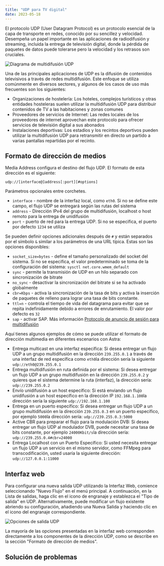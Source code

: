```yaml
---
title: "UDP para TV digital"
date: 2023-05-18
---
```


El protocolo UDP (User Datagram Protocol) es un protocolo esencial de la capa de transporte en redes, conocido por su sencillez y velocidad. Desempeña un papel importante en las aplicaciones de radiodifusión y streaming, incluida la entrega de televisión digital, donde la pérdida de paquetes de datos puede tolerarse pero la velocidad y los retrasos son cruciales.

![Diagrama de multidifusión UDP](https://cdn.cesbo.com/help/astra/delivery/udp.svg)

Una de las principales aplicaciones de UDP es la difusión de contenidos televisivos a través de redes multidifusión. Este enfoque se utiliza comúnmente en diversos sectores, y algunos de los casos de uso más frecuentes son los siguientes:

- Organizaciones de hostelería: Los hoteles, complejos turísticos y otras entidades hosteleras suelen utilizar la multidifusión UDP para distribuir contenidos de TV a las habitaciones y zonas comunes
- Proveedores de servicios de Internet: Las redes locales de los proveedores de internet aprovechan este protocolo para ofrecer servicios de televisión digital a sus abonados
- Instalaciones deportivas: Los estadios y los recintos deportivos pueden utilizar la multidifusión UDP para retransmitir en directo un partido a varias pantallas repartidas por el recinto.

## Formato de dirección de medios[](https://help.cesbo.com/astra/delivery/broadcasting/udp#media-address-format)

Media Address configura el destino del flujo UDP. El formato de esta dirección es el siguiente:

```
udp://[interface@]address[:port][#options]
```

Parámetros opcionales entre corchetes.

- `interface` - nombre de la interfaz local, como `eth0`. Si no se define este campo, el flujo UDP se entregará según las rutas del sistema
- `address` - Dirección IPv4 del grupo de multidifusión, localhost o host remoto para la entrega de unidifusión
- `port` - puerto de red para la entrega UDP. Si no se especifica, el puerto por defecto `1234` se utiliza

Se pueden definir opciones adicionales después de `#` y están separados por el símbolo `&` similar a los parámetros de una URL típica. Estas son las opciones disponibles:

- `socket_size=bytes` - define el tamaño personalizado del socket del sistema. Si no se especifica, el valor predeterminado se toma de la configuración del sistema: `sysctl net.core.wmem_default`
- `sync` - permite la transmisión de UDP en un hilo separado con sincronización de bitrate
- `no_sync` - desactivar la sincronización del bitrate si se ha activado globalmente
- `cbr=Kbps` - activa la sincronización de la tasa de bits y activa la inserción de paquetes de relleno para lograr una tasa de bits constante.
- `ttl=n` - controla el tiempo de vida del datagrama para evitar que se repita indefinidamente debido a errores de enrutamiento. El valor por defecto es `32`
- `sap` - activar SAP. Más información [Protocolo de anuncio de sesión para multidifusión](https://help.cesbo.com/astra/delivery/broadcasting/sap)

Aquí tienes algunos ejemplos de cómo se puede utilizar el formato de dirección multimedia en diferentes escenarios con Astra:

- Entrega multicast en una interfaz específica: Si desea entregar un flujo UDP a un grupo multidifusión en la dirección `239.255.0.1` a través de una interfaz de red específica como `eth0`la dirección sería la siguiente `udp://eth0@239.255.0.1`
- Entrega multidifusión en ruta definida por el sistema: Si desea entregar un flujo UDP a un grupo multidifusión en la dirección `239.255.0.2` y quieres que el sistema determine la ruta (interfaz), la dirección sería: `udp://239.255.0.2`
- Envío unidifusión a un host específico: Si está enviando un flujo unidifusión a un host específico en la dirección IP `192.168.1.100`la dirección sería la siguiente `udp://192.168.1.100`
- Entrega en un puerto específico: Si desea entregar un flujo UDP a un grupo multidifusión en la dirección `239.255.0.3` en un puerto específico, por ejemplo `5000`la dirección sería: `udp://239.255.0.3:5000`
- Active CBR para preparar el flujo para la modulación DVB: Si desea entregar un flujo UDP al modulador DVB, puede necesitar una tasa de bits constante, por ejemplo `24000Kbit/s`la dirección sería: `udp://239.255.0.4#cbr=24000`
- Entrega Localhost con un Puerto Específico: Si usted necesita entregar un flujo UDP a un servicio en el mismo servidor, como FFMpeg para transcodificación, usted usaría la siguiente dirección: `udp://127.0.0.1:11000`

## Interfaz web[](https://help.cesbo.com/astra/delivery/broadcasting/udp#web-interface)

Para configurar una nueva salida UDP utilizando la Interfaz Web, comience seleccionando "Nuevo Flujo" en el menú principal. A continuación, en la Lista de salidas, haga clic en el icono de engranaje y establezca el "Tipo de salida" en UDP. Alternativamente, puede modificar un flujo existente abriendo su configuración, añadiendo una Nueva Salida y haciendo clic en el icono del engranaje correspondiente.

![Opciones de salida UDP](https://cdn.cesbo.com/help/astra/delivery/broadcasting/udp/options.png)

La mayoría de las opciones presentadas en la interfaz web corresponden directamente a los componentes de la dirección UDP, como se describe en la sección "Formato de dirección de medios".

## Solución de problemas
